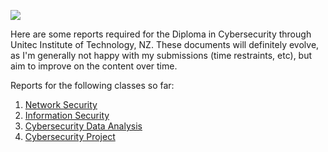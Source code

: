 ![](http://isenz.com/wp-content/uploads/2014/06/unitec-logo.jpg)

Here are some reports required for the Diploma in Cybersecurity through Unitec Institute of Technology, NZ. These documents will definitely evolve, as I'm generally not happy with my submissions (time restraints, etc), but aim to improve on the content over time.

Reports for the following classes so far:
  1. [Network Security](https://github.com/Lona44/write-ups/tree/main/Unitec%20Assignments/Network%20Security)
  2. [Information Security](https://github.com/Lona44/write-ups/tree/main/Unitec%20Assignments/Information%20Security)
  3. [Cybersecurity Data Analysis]()
  4. [Cybersecurity Project]()
